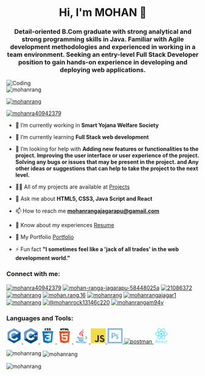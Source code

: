 <h1 align="center">Hi, I'm MOHAN 👋</h1>
<h3 align="center">Detail-oriented B.Com graduate with strong analytical and strong programming skills in Java. Familiar with Agile development methodologies and experienced in working in a team environment. Seeking an entry-level Full Stack Developer position to gain hands-on experience in developing and deploying web applications.</h3>
<img align="right" alt="Coding" width="650" src="https://thumbs.gfycat.com/CalmKeyEidolonhelvum-max-1mb.gif" />

<p align="left"> <img src="https://komarev.com/ghpvc/?username=mohanrang&label=Profile%20views&color=0e75b6&style=flat" alt="mohanrang" /> </p>

<p align="left"> <a href="https://github.com/ryo-ma/github-profile-trophy"><img src="https://github-profile-trophy.vercel.app/?username=mohanrang" alt="mohanrang" /></a> </p>

<p align="left"> <a href="https://twitter.com/mohanra40942379" target="blank"><img src="https://img.shields.io/twitter/follow/mohanra40942379?logo=twitter&style=for-the-badge" alt="mohanra40942379" /></a> </p>

- 🔭 I’m currently working in **Smart Yojana Welfare Society**

- 🌱 I’m currently learning **Full Stack web development**

- 🤝 I’m looking for help with **Adding new features or functionalities to the project. Improving the user interface or user experience of the project. Solving any bugs or issues that may be present in the project. and Any other ideas or suggestions that can help to take the project to the next level.**

- 👨‍💻 All of my projects are available at [Projects ](https://mohan-ranga-portfolio.netlify.app/)

- 💬 Ask me about **HTML5, CSS3, Java Script and React**

- 📫 How to reach me **mohanrangajagarapu@gamail.com**

- 📄 Know about my experiences [Resume](https://drive.google.com/file/d/1WTEY9FLDkgED3Aju3_yHvVs2Syv5kv9P/view?usp=share_link)

-  👨‍ My Portfolio [Portfolio](https://mohan-ranga-portfolio.netlify.app/)

- ⚡ Fun fact **"I sometimes feel like a 'jack of all trades' in the web development world."**

<h3 align="left">Connect with me:</h3>
<p align="left">
<a href="https://twitter.com/mohanra40942379" target="blank"><img align="center" src="https://raw.githubusercontent.com/rahuldkjain/github-profile-readme-generator/master/src/images/icons/Social/twitter.svg" alt="mohanra40942379" height="30" width="40" /></a>
<a href="https://linkedin.com/in/mohan-ranga-jagarapu-58448025a" target="blank"><img align="center" src="https://raw.githubusercontent.com/rahuldkjain/github-profile-readme-generator/master/src/images/icons/Social/linked-in-alt.svg" alt="mohan-ranga-jagarapu-58448025a" height="30" width="40" /></a>
<a href="https://stackoverflow.com/users/21086372" target="blank"><img align="center" src="https://raw.githubusercontent.com/rahuldkjain/github-profile-readme-generator/master/src/images/icons/Social/stack-overflow.svg" alt="21086372" height="30" width="40" /></a>
<a href="https://codesandbox.com/mohanrang" target="blank"><img align="center" src="https://raw.githubusercontent.com/rahuldkjain/github-profile-readme-generator/master/src/images/icons/Social/codesandbox.svg" alt="mohanrang" height="30" width="40" /></a>
<a href="https://fb.com/mohan.rang.16" target="blank"><img align="center" src="https://raw.githubusercontent.com/rahuldkjain/github-profile-readme-generator/master/src/images/icons/Social/facebook.svg" alt="mohan.rang.16" height="30" width="40" /></a>
<a href="https://instagram.com/mohanrang" target="blank"><img align="center" src="https://raw.githubusercontent.com/rahuldkjain/github-profile-readme-generator/master/src/images/icons/Social/instagram.svg" alt="mohanrang" height="30" width="40" /></a>
<a href="https://www.hackerrank.com/mohanrangajagar1" target="blank"><img align="center" src="https://raw.githubusercontent.com/rahuldkjain/github-profile-readme-generator/master/src/images/icons/Social/hackerrank.svg" alt="mohanrangajagar1" height="30" width="40" /></a>
<a href="https://www.leetcode.com/mohanrang" target="blank"><img align="center" src="https://raw.githubusercontent.com/rahuldkjain/github-profile-readme-generator/master/src/images/icons/Social/leet-code.svg" alt="mohanrang" height="30" width="40" /></a>
<a href="https://www.hackerearth.com/@mohanrock13146c220" target="blank"><img align="center" src="https://raw.githubusercontent.com/rahuldkjain/github-profile-readme-generator/master/src/images/icons/Social/hackerearth.svg" alt="@mohanrock13146c220" height="30" width="40" /></a>
<a href="https://auth.geeksforgeeks.org/user/mohanrangam94y" target="blank"><img align="center" src="https://raw.githubusercontent.com/rahuldkjain/github-profile-readme-generator/master/src/images/icons/Social/geeks-for-geeks.svg" alt="mohanrangam94y" height="30" width="40" /></a>
</p>

<h3 align="left">Languages and Tools:</h3>
<p align="left"> <a href="https://www.cprogramming.com/" target="_blank" rel="noreferrer"> <img src="https://raw.githubusercontent.com/devicons/devicon/master/icons/c/c-original.svg" alt="c" width="40" height="40"/> </a> <a href="https://www.w3schools.com/cpp/" target="_blank" rel="noreferrer"> <img src="https://raw.githubusercontent.com/devicons/devicon/master/icons/cplusplus/cplusplus-original.svg" alt="cplusplus" width="40" height="40"/> </a> <a href="https://www.w3schools.com/css/" target="_blank" rel="noreferrer"> <img src="https://raw.githubusercontent.com/devicons/devicon/master/icons/css3/css3-original-wordmark.svg" alt="css3" width="40" height="40"/> </a> <a href="https://www.w3.org/html/" target="_blank" rel="noreferrer"> <img src="https://raw.githubusercontent.com/devicons/devicon/master/icons/html5/html5-original-wordmark.svg" alt="html5" width="40" height="40"/> </a> <a href="https://www.java.com" target="_blank" rel="noreferrer"> <img src="https://raw.githubusercontent.com/devicons/devicon/master/icons/java/java-original.svg" alt="java" width="40" height="40"/> </a> <a href="https://developer.mozilla.org/en-US/docs/Web/JavaScript" target="_blank" rel="noreferrer"> <img src="https://raw.githubusercontent.com/devicons/devicon/master/icons/javascript/javascript-original.svg" alt="javascript" width="40" height="40"/> </a> <a href="https://www.photoshop.com/en" target="_blank" rel="noreferrer"> <img src="https://raw.githubusercontent.com/devicons/devicon/master/icons/photoshop/photoshop-line.svg" alt="photoshop" width="40" height="40"/> </a> <a href="https://postman.com" target="_blank" rel="noreferrer"> <img src="https://www.vectorlogo.zone/logos/getpostman/getpostman-icon.svg" alt="postman" width="40" height="40"/> </a> <a href="https://reactjs.org/" target="_blank" rel="noreferrer"> <img src="https://raw.githubusercontent.com/devicons/devicon/master/icons/react/react-original-wordmark.svg" alt="react" width="40" height="40"/> </a> </p>

<p><img align="left" src="https://github-readme-stats.vercel.app/api/top-langs?username=mohanrang&show_icons=true&locale=en&layout=compact" alt="mohanrang" /></p>

<p>&nbsp;<img align="center" src="https://github-readme-stats.vercel.app/api?username=mohanrang&show_icons=true&locale=en" alt="mohanrang" /></p>

<p><img align="center" src="https://github-readme-streak-stats.herokuapp.com/?user=mohanrang&" alt="mohanrang" /></p>


